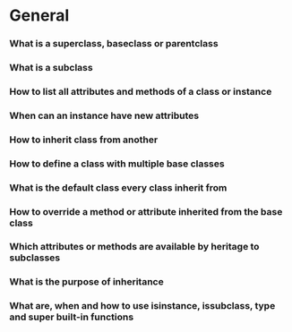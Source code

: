 # General

### What is a superclass, baseclass or parentclass
### What is a subclass
### How to list all attributes and methods of a class or instance
### When can an instance have new attributes
### How to inherit class from another
### How to define a class with multiple base classes
### What is the default class every class inherit from
### How to override a method or attribute inherited from the base class
### Which attributes or methods are available by heritage to subclasses
### What is the purpose of inheritance
### What are, when and how to use isinstance, issubclass, type and super built-in functions